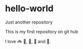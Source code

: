 # hello-world
Just another repository 

This is my first repository on git hub 

I love :bike: :beer:, :icecream:, :banana: and :pizza:.
